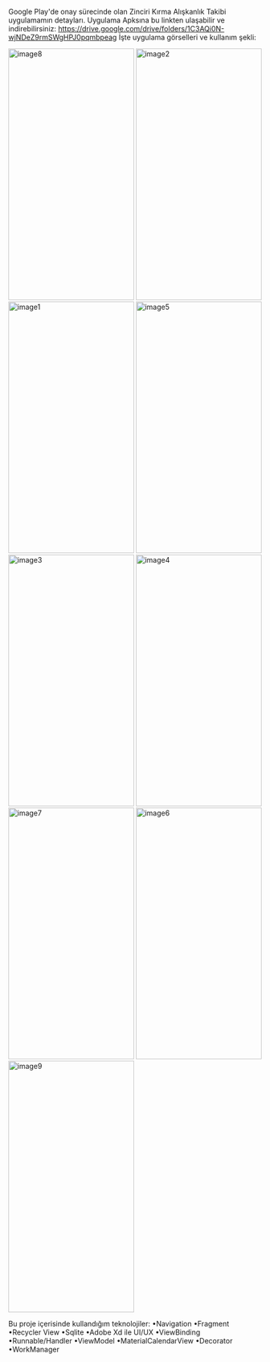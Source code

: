Google Play'de onay sürecinde olan Zinciri Kırma Alışkanlık Takibi uygulamamın detayları. Uygulama Apksına bu linkten ulaşabilir ve indirebilirsiniz: https://drive.google.com/drive/folders/1C3AQi0N-wjNDeZ9rmSWgHPJ0pqmbpeag
İşte uygulama görselleri ve kullanım şekli:

<img src="https://github.com/AliDmrcIo/ZinciriKirma/assets/110434358/cf403c50-21d2-4bd9-88fa-2b7e9b296e9a" alt="image8" width="250" height="500">
<img src="https://github.com/AliDmrcIo/ZinciriKirma/assets/110434358/2c128974-aced-4a0c-81b2-9a4f644a2f49" alt="image2" width="250" height="500">
<img src="https://github.com/AliDmrcIo/ZinciriKirma/assets/110434358/368dd4a8-e3b6-4764-8528-f943b9e04224" alt="image1" width="250" height="500">
<img src="https://github.com/AliDmrcIo/ZinciriKirma/assets/110434358/e212deb1-5bd5-4c81-98dc-e0c83e9d9cb6" alt="image5" width="250" height="500">
<img src="https://github.com/AliDmrcIo/ZinciriKirma/assets/110434358/639d1298-cd99-4dc7-97b0-931d42c806d9" alt="image3" width="250" height="500">
<img src="https://github.com/AliDmrcIo/ZinciriKirma/assets/110434358/e79ba6e7-09ee-4b3f-aa14-a4f971937a61" alt="image4" width="250" height="500">
<img src="https://github.com/AliDmrcIo/ZinciriKirma/assets/110434358/1fb88ac3-e248-4c06-9824-447657bd2b16" alt="image7" width="250" height="500">
<img src="https://github.com/AliDmrcIo/ZinciriKirma/assets/110434358/2483f529-8d65-4b2c-a872-644a02f6676b" alt="image6" width="250" height="500">
<img src="https://github.com/AliDmrcIo/ZinciriKirma/assets/110434358/bcc474b5-a219-48cd-971c-bf636de34a33" alt="image9" width="250" height="500">

Bu proje içerisinde kullandığım teknolojiler:
•Navigation
•Fragment
•Recycler View
•Sqlite
•Adobe Xd ile UI/UX
•ViewBinding
•Runnable/Handler
•ViewModel
•MaterialCalendarView
•Decorator
•WorkManager
